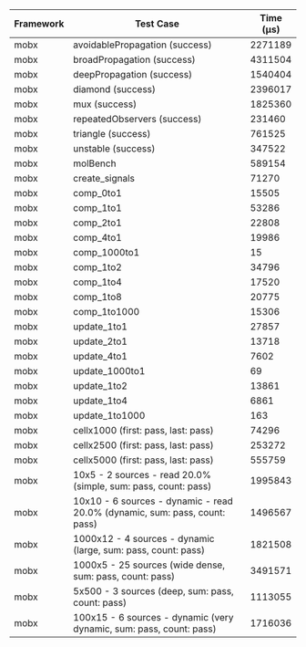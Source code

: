 | Framework | Test Case | Time (μs) |
| --- | --- | --- |
| mobx | avoidablePropagation (success) | 2271189 |
| mobx | broadPropagation (success) | 4311504 |
| mobx | deepPropagation (success) | 1540404 |
| mobx | diamond (success) | 2396017 |
| mobx | mux (success) | 1825360 |
| mobx | repeatedObservers (success) | 231460 |
| mobx | triangle (success) | 761525 |
| mobx | unstable (success) | 347522 |
| mobx | molBench | 589154 |
| mobx | create_signals | 71270 |
| mobx | comp_0to1 | 15505 |
| mobx | comp_1to1 | 53286 |
| mobx | comp_2to1 | 22808 |
| mobx | comp_4to1 | 19986 |
| mobx | comp_1000to1 | 15 |
| mobx | comp_1to2 | 34796 |
| mobx | comp_1to4 | 17520 |
| mobx | comp_1to8 | 20775 |
| mobx | comp_1to1000 | 15306 |
| mobx | update_1to1 | 27857 |
| mobx | update_2to1 | 13718 |
| mobx | update_4to1 | 7602 |
| mobx | update_1000to1 | 69 |
| mobx | update_1to2 | 13861 |
| mobx | update_1to4 | 6861 |
| mobx | update_1to1000 | 163 |
| mobx | cellx1000 (first: pass, last: pass) | 74296 |
| mobx | cellx2500 (first: pass, last: pass) | 253272 |
| mobx | cellx5000 (first: pass, last: pass) | 555759 |
| mobx | 10x5 - 2 sources - read 20.0% (simple, sum: pass, count: pass) | 1995843 |
| mobx | 10x10 - 6 sources - dynamic - read 20.0% (dynamic, sum: pass, count: pass) | 1496567 |
| mobx | 1000x12 - 4 sources - dynamic (large, sum: pass, count: pass) | 1821508 |
| mobx | 1000x5 - 25 sources (wide dense, sum: pass, count: pass) | 3491571 |
| mobx | 5x500 - 3 sources (deep, sum: pass, count: pass) | 1113055 |
| mobx | 100x15 - 6 sources - dynamic (very dynamic, sum: pass, count: pass) | 1716036 |
